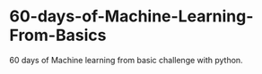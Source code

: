 # 60-days-of-Machine-Learning-From-Basics
60 days of Machine learning from basic challenge with python.
